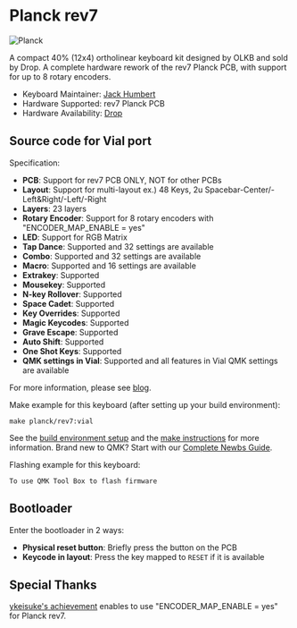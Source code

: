# Planck rev7

![Planck](https://assets.st-note.com/production/uploads/images/138024849/rectangle_large_type_2_ae8bebd81e6a8477c89120ab45729b98.jpeg?width=2000&height=2000&fit=bounds&quality=85)

A compact 40% (12x4) ortholinear keyboard kit designed by OLKB and sold by Drop. A complete hardware rework of the rev7 Planck PCB, with support for up to 8 rotary encoders.

* Keyboard Maintainer: [Jack Humbert](https://github.com/jackhumbert)
* Hardware Supported: rev7 Planck PCB
* Hardware Availability: [Drop](https://drop.com/buy/planck-mechanical-keyboard?mode=guest_open)

## Source code for Vial port

Specification:
* **PCB**: Support for rev7 PCB ONLY, NOT for other PCBs
* **Layout**: Support for multi-layout ex.) 48 Keys, 2u Spacebar-Center/-Left&Right/-Left/-Right
* **Layers**: 23 layers
* **Rotary Encoder**: Support for 8 rotary encoders with "ENCODER_MAP_ENABLE = yes"
* **LED**: Support for RGB Matrix
* **Tap Dance**: Supported and 32 settings are available
* **Combo**: Supported and 32 settings are available
* **Macro**: Supported and 16 settings are available
* **Extrakey**: Supported
* **Mousekey**: Supported
* **N-key Rollover**: Supported
* **Space Cadet**: Supported
* **Key Overrides**: Supported
* **Magic Keycodes**: Supported
* **Grave Escape**: Supported
* **Auto Shift**: Supported
* **One Shot Keys**: Supported
* **QMK settings in Vial**:  Supported and all features in Vial QMK settings are available

For more information, please see [blog](https://note.com/nekoyamaou/n/nef832302f7c5).

Make example for this keyboard (after setting up your build environment):

    make planck/rev7:vial

See the [build environment setup](https://docs.qmk.fm/#/getting_started_build_tools) and the [make instructions](https://docs.qmk.fm/#/getting_started_make_guide) for more information. Brand new to QMK? Start with our [Complete Newbs Guide](https://docs.qmk.fm/#/newbs).

Flashing example for this keyboard:

    To use QMK Tool Box to flash firmware

## Bootloader

Enter the bootloader in 2 ways:

* **Physical reset button**: Briefly press the button on the PCB
* **Keycode in layout**: Press the key mapped to `RESET` if it is available

## Special Thanks

[ykeisuke's achievement](https://github.com/ykeisuke/vial-qmk/tree/fix/planck-v7-wip/keyboards/planck/rev7) enables to use "ENCODER_MAP_ENABLE = yes" for Planck rev7.
